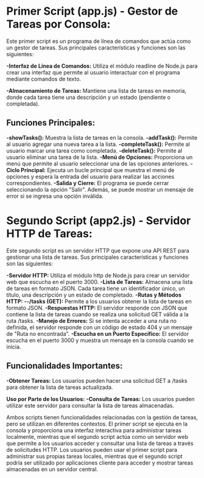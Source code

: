 # Primer Script (app.js) - Gestor de Tareas por Consola:
Este primer script es un programa de línea de comandos que actúa como un gestor de tareas. Sus principales características y funciones son las siguientes:

**-Interfaz de Línea de Comandos:** Utiliza el módulo readline de Node.js para crear una interfaz que permite al usuario interactuar con el programa mediante comandos de texto.

**-Almacenamiento de Tareas:** Mantiene una lista de tareas en memoria, donde cada tarea tiene una descripción y un estado (pendiente o completada).

## Funciones Principales:
**-showTasks():** Muestra la lista de tareas en la consola.
**-addTask():** Permite al usuario agregar una nueva tarea a la lista.
**-completeTask():** Permite al usuario marcar una tarea como completada.
**-deleteTask():** Permite al usuario eliminar una tarea de la lista.
**-Menú de Opciones:** Proporciona un menú que permite al usuario seleccionar una de las opciones anteriores.
**-Ciclo Principal:** Ejecuta un bucle principal que muestra el menú de opciones y espera la entrada del usuario para realizar las acciones correspondientes.
**-Salida y Cierre:** El programa se puede cerrar seleccionando la opción "Salir". Además, se puede mostrar un mensaje de error si se ingresa una opción inválida.

# Segundo Script (app2.js) - Servidor HTTP de Tareas:
Este segundo script es un servidor HTTP que expone una API REST para gestionar una lista de tareas. Sus principales características y funciones son las siguientes:

**-Servidor HTTP:** Utiliza el módulo http de Node.js para crear un servidor web que escucha en el puerto 3000.
**-Lista de Tareas:** Almacena una lista de tareas en formato JSON. Cada tarea tiene un identificador único, un título, una descripción y un estado de completado.
**-Rutas y Métodos HTTP:**
**--/tasks (GET):** Permite a los usuarios obtener la lista de tareas en formato JSON.
**-Respuestas HTTP:** El servidor responde con JSON que contiene la lista de tareas cuando se realiza una solicitud GET válida a la ruta /tasks.
**-Manejo de Errores:** Si se intenta acceder a una ruta no definida, el servidor responde con un código de estado 404 y un mensaje de "Ruta no encontrada".
**-Escucha en un Puerto Específico:** El servidor escucha en el puerto 3000 y muestra un mensaje en la consola cuando se inicia.

## Funcionalidades Importantes:

**-Obtener Tareas:** Los usuarios pueden hacer una solicitud GET a /tasks para obtener la lista de tareas actualizada.

**Uso por Parte de los Usuarios:**
**-Consulta de Tareas:** Los usuarios pueden utilizar este servidor para consultar la lista de tareas almacenadas.


Ambos scripts tienen funcionalidades relacionadas con la gestión de tareas, pero se utilizan en diferentes contextos. El primer script se ejecuta en la consola y proporciona una interfaz interactiva para administrar tareas localmente, mientras que el segundo script actúa como un servidor web que permite a los usuarios acceder y consultar una lista de tareas a través de solicitudes HTTP. Los usuarios pueden usar el primer script para administrar sus propias tareas locales, mientras que el segundo script podría ser utilizado por aplicaciones cliente para acceder y mostrar tareas almacenadas en un servidor central.